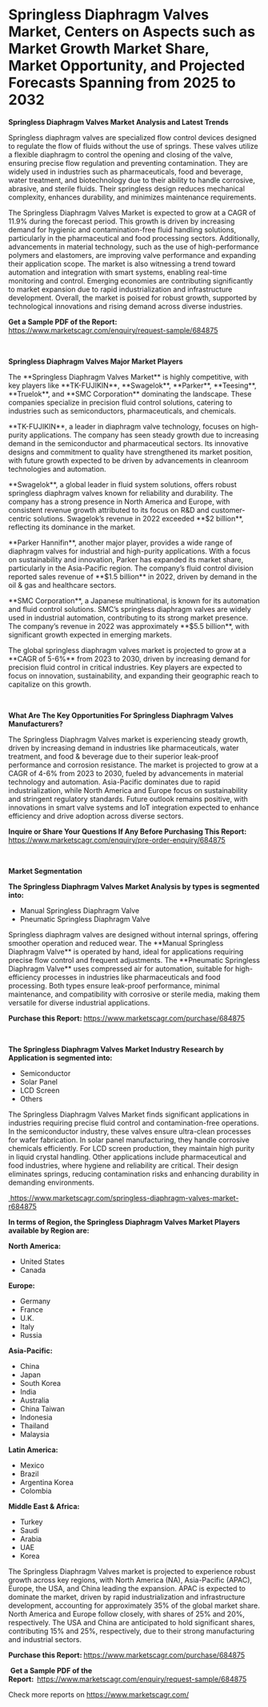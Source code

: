 <p><h1>Springless Diaphragm Valves Market, Centers on Aspects such as Market Growth Market Share, Market Opportunity, and Projected Forecasts Spanning from 2025 to 2032</h1></p><p><strong>Springless Diaphragm Valves Market Analysis and Latest Trends</strong></p>
<p><p>Springless diaphragm valves are specialized flow control devices designed to regulate the flow of fluids without the use of springs. These valves utilize a flexible diaphragm to control the opening and closing of the valve, ensuring precise flow regulation and preventing contamination. They are widely used in industries such as pharmaceuticals, food and beverage, water treatment, and biotechnology due to their ability to handle corrosive, abrasive, and sterile fluids. Their springless design reduces mechanical complexity, enhances durability, and minimizes maintenance requirements.</p><p>The Springless Diaphragm Valves Market is expected to grow at a CAGR of 11.9% during the forecast period. This growth is driven by increasing demand for hygienic and contamination-free fluid handling solutions, particularly in the pharmaceutical and food processing sectors. Additionally, advancements in material technology, such as the use of high-performance polymers and elastomers, are improving valve performance and expanding their application scope. The market is also witnessing a trend toward automation and integration with smart systems, enabling real-time monitoring and control. Emerging economies are contributing significantly to market expansion due to rapid industrialization and infrastructure development. Overall, the market is poised for robust growth, supported by technological innovations and rising demand across diverse industries.</p></p>
<p><strong>Get a Sample PDF of the Report:&nbsp;</strong> <a href="https://www.marketscagr.com/enquiry/request-sample/684875?utm_campaign=1789&utm_medium=2&utm_source=Github&utm_content=ia&utm_term=20012025&utm_id=springless-diaphragm-valves">https://www.marketscagr.com/enquiry/request-sample/684875</a></p>
<p>&nbsp;</p>
<p><strong>Springless Diaphragm Valves Major Market Players</strong></p>
<p><p>The **Springless Diaphragm Valves Market** is highly competitive, with key players like **TK-FUJIKIN**, **Swagelok**, **Parker**, **Teesing**, **Truelok**, and **SMC Corporation** dominating the landscape. These companies specialize in precision fluid control solutions, catering to industries such as semiconductors, pharmaceuticals, and chemicals.</p><p>**TK-FUJIKIN**, a leader in diaphragm valve technology, focuses on high-purity applications. The company has seen steady growth due to increasing demand in the semiconductor and pharmaceutical sectors. Its innovative designs and commitment to quality have strengthened its market position, with future growth expected to be driven by advancements in cleanroom technologies and automation.</p><p>**Swagelok**, a global leader in fluid system solutions, offers robust springless diaphragm valves known for reliability and durability. The company has a strong presence in North America and Europe, with consistent revenue growth attributed to its focus on R&D and customer-centric solutions. Swagelok’s revenue in 2022 exceeded **$2 billion**, reflecting its dominance in the market.</p><p>**Parker Hannifin**, another major player, provides a wide range of diaphragm valves for industrial and high-purity applications. With a focus on sustainability and innovation, Parker has expanded its market share, particularly in the Asia-Pacific region. The company’s fluid control division reported sales revenue of **$1.5 billion** in 2022, driven by demand in the oil & gas and healthcare sectors.</p><p>**SMC Corporation**, a Japanese multinational, is known for its automation and fluid control solutions. SMC’s springless diaphragm valves are widely used in industrial automation, contributing to its strong market presence. The company’s revenue in 2022 was approximately **$5.5 billion**, with significant growth expected in emerging markets.</p><p>The global springless diaphragm valves market is projected to grow at a **CAGR of 5-6%** from 2023 to 2030, driven by increasing demand for precision fluid control in critical industries. Key players are expected to focus on innovation, sustainability, and expanding their geographic reach to capitalize on this growth.</p></p>
<p>&nbsp;</p>
<p><strong>What Are The Key Opportunities For Springless Diaphragm Valves Manufacturers?</strong></p>
<p><p>The Springless Diaphragm Valves market is experiencing steady growth, driven by increasing demand in industries like pharmaceuticals, water treatment, and food & beverage due to their superior leak-proof performance and corrosion resistance. The market is projected to grow at a CAGR of 4-6% from 2023 to 2030, fueled by advancements in material technology and automation. Asia-Pacific dominates due to rapid industrialization, while North America and Europe focus on sustainability and stringent regulatory standards. Future outlook remains positive, with innovations in smart valve systems and IoT integration expected to enhance efficiency and drive adoption across diverse sectors.</p></p>
<p><strong>Inquire or Share Your Questions If Any Before Purchasing This Report:</strong> <a href="https://www.marketscagr.com/enquiry/pre-order-enquiry/684875?utm_campaign=1789&utm_medium=2&utm_source=Github&utm_content=ia&utm_term=20012025&utm_id=springless-diaphragm-valves">https://www.marketscagr.com/enquiry/pre-order-enquiry/684875</a></p>
<p>&nbsp;</p>
<p><strong>Market Segmentation</strong></p>
<p><strong>The Springless Diaphragm Valves Market Analysis by types is segmented into:</strong></p>
<p><ul><li>Manual Springless Diaphragm Valve</li><li>Pneumatic Springless Diaphragm Valve</li></ul></p>
<p><p>Springless diaphragm valves are designed without internal springs, offering smoother operation and reduced wear. The **Manual Springless Diaphragm Valve** is operated by hand, ideal for applications requiring precise flow control and frequent adjustments. The **Pneumatic Springless Diaphragm Valve** uses compressed air for automation, suitable for high-efficiency processes in industries like pharmaceuticals and food processing. Both types ensure leak-proof performance, minimal maintenance, and compatibility with corrosive or sterile media, making them versatile for diverse industrial applications.</p></p>
<p><strong>Purchase this Report:&nbsp;</strong><a href="https://www.marketscagr.com/purchase/684875?utm_campaign=1789&utm_medium=2&utm_source=Github&utm_content=ia&utm_term=20012025&utm_id=springless-diaphragm-valves">https://www.marketscagr.com/purchase/684875</a></p>
<p>&nbsp;</p>
<p><strong>The Springless Diaphragm Valves Market Industry Research by Application is segmented into:</strong></p>
<p><ul><li>Semiconductor</li><li>Solar Panel</li><li>LCD Screen</li><li>Others</li></ul></p>
<p><p>The Springless Diaphragm Valves Market finds significant applications in industries requiring precise fluid control and contamination-free operations. In the semiconductor industry, these valves ensure ultra-clean processes for wafer fabrication. In solar panel manufacturing, they handle corrosive chemicals efficiently. For LCD screen production, they maintain high purity in liquid crystal handling. Other applications include pharmaceutical and food industries, where hygiene and reliability are critical. Their design eliminates springs, reducing contamination risks and enhancing durability in demanding environments.</p></p>
<p><a href="https://www.marketscagr.com/springless-diaphragm-valves-market-r684875?utm_campaign=1789&utm_medium=2&utm_source=Github&utm_content=ia&utm_term=20012025&utm_id=springless-diaphragm-valves">&nbsp;https://www.marketscagr.com/springless-diaphragm-valves-market-r684875</a></p>
<p><strong>In terms of Region, the Springless Diaphragm Valves Market Players available by Region are:</strong></p>
<p>
    <p> <strong> North America: </strong>
        <ul>
            <li>United States</li>
            <li>Canada</li>
        </ul>
        </p> 
    <p> <strong> Europe: </strong>
        <ul>
            <li>Germany</li>
            <li>France</li>
            <li>U.K.</li>
            <li>Italy</li>
            <li>Russia</li>
        </ul>
        </p> 
    <p> <strong> Asia-Pacific: </strong>
        <ul>
            <li>China</li>
            <li>Japan</li>
            <li>South Korea</li>
            <li>India</li>
            <li>Australia</li>
            <li>China Taiwan</li>
            <li>Indonesia</li>
            <li>Thailand</li>
            <li>Malaysia</li>
        </ul>
        </p> 
    <p> <strong> Latin America: </strong>
        <ul>
            <li>Mexico</li>
            <li>Brazil</li>
            <li>Argentina Korea</li>
            <li>Colombia</li>
        </ul>
        </p> 
    <p> <strong> Middle East & Africa: </strong>
        <ul>
            <li>Turkey</li>
            <li>Saudi</li>
            <li>Arabia</li>
            <li>UAE</li>
            <li>Korea</li>
        </ul>
    </p>
    </p>
<p><p>The Springless Diaphragm Valves market is projected to experience robust growth across key regions, with North America (NA), Asia-Pacific (APAC), Europe, the USA, and China leading the expansion. APAC is expected to dominate the market, driven by rapid industrialization and infrastructure development, accounting for approximately 35% of the global market share. North America and Europe follow closely, with shares of 25% and 20%, respectively. The USA and China are anticipated to hold significant shares, contributing 15% and 25%, respectively, due to their strong manufacturing and industrial sectors.</p></p>
<p><strong>Purchase this Report: </strong><a href="https://www.marketscagr.com/purchase/684875?utm_campaign=1789&utm_medium=2&utm_source=Github&utm_content=ia&utm_term=20012025&utm_id=springless-diaphragm-valves">https://www.marketscagr.com/purchase/684875</a></p>
<p>&nbsp;<strong>Get a Sample PDF of the Report:&nbsp;&nbsp;</strong><a href="https://www.marketscagr.com/enquiry/request-sample/684875?utm_campaign=1789&utm_medium=2&utm_source=Github&utm_content=ia&utm_term=20012025&utm_id=springless-diaphragm-valves">https://www.marketscagr.com/enquiry/request-sample/684875</a></p>
<p><strong></strong></p>
<p>Check more reports on <a href="https://www.marketscagr.com/?utm_campaign=1789&utm_medium=2&utm_source=Github&utm_content=ia&utm_term=20012025&utm_id=springless-diaphragm-valves">https://www.marketscagr.com/</a></p>